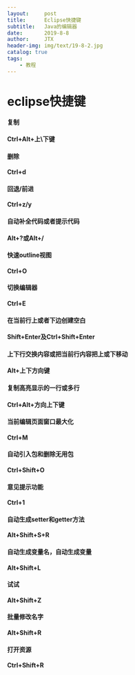 ```yaml
---
layout:     post                    
title:      Eclipse快捷键                     
subtitle:   Java的编辑器               
date:       2019-8-8               
author:     JTX                      
header-img: img/text/19-8-2.jpg   
catalog: true                        
tags:                                
    - 教程
---
```

# eclipse快捷键

#### 复制
**Ctrl+Alt+上\下键**

#### 删除
**Ctrl+d**

#### 回退/前进
**Ctrl+z/y**

#### 自动补全代码或者提示代码
**Alt+?或Alt+/**

#### 快速outline视图
**Ctrl+O**

#### 切换编辑器
**Ctrl+E**

#### 在当前行上或者下边创建空白
**Shift+Enter及Ctrl+Shift+Enter**

#### 上下行交换内容或把当前行内容把上或下移动
**Alt+上下方向键**

#### 复制高亮显示的一行或多行
**Ctrl+Alt+方向上下键**

#### 当前编辑页面窗口最大化
**Ctrl+M**

#### 自动引入包和删除无用包
**Ctrl+Shift+O**

#### 意见提示功能
**Ctrl+1**

#### 自动生成setter和getter方法
**Alt+Shift+S+R**

#### 自动生成变量名，自动生成变量
**Alt+Shift+L**

#### 试试
**Alt+Shift+Z**

#### 批量修改名字
**Alt+Shift+R**

#### 打开资源
**Ctrl+Shift+R**
